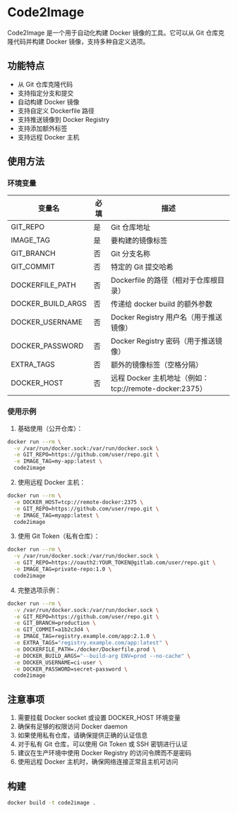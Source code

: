 # Code2Image

Code2Image 是一个用于自动化构建 Docker 镜像的工具。它可以从 Git 仓库克隆代码并构建 Docker 镜像，支持多种自定义选项。

## 功能特点

- 从 Git 仓库克隆代码
- 支持指定分支和提交
- 自动构建 Docker 镜像
- 支持自定义 Dockerfile 路径
- 支持推送镜像到 Docker Registry
- 支持添加额外标签
- 支持远程 Docker 主机

## 使用方法

### 环境变量

| 变量名 | 必填 | 描述 |
|--------|------|------|
| GIT_REPO | 是 | Git 仓库地址 |
| IMAGE_TAG | 是 | 要构建的镜像标签 |
| GIT_BRANCH | 否 | Git 分支名称 |
| GIT_COMMIT | 否 | 特定的 Git 提交哈希 |
| DOCKERFILE_PATH | 否 | Dockerfile 的路径（相对于仓库根目录） |
| DOCKER_BUILD_ARGS | 否 | 传递给 docker build 的额外参数 |
| DOCKER_USERNAME | 否 | Docker Registry 用户名（用于推送镜像） |
| DOCKER_PASSWORD | 否 | Docker Registry 密码（用于推送镜像） |
| EXTRA_TAGS | 否 | 额外的镜像标签（空格分隔） |
| DOCKER_HOST | 否 | 远程 Docker 主机地址（例如：tcp://remote-docker:2375） |

### 使用示例

1. 基础使用（公开仓库）：
```bash
docker run --rm \
  -v /var/run/docker.sock:/var/run/docker.sock \
  -e GIT_REPO=https://github.com/user/repo.git \
  -e IMAGE_TAG=my-app:latest \
  code2image
```

2. 使用远程 Docker 主机：
```bash
docker run --rm \
  -e DOCKER_HOST=tcp://remote-docker:2375 \
  -e GIT_REPO=https://github.com/user/repo.git \
  -e IMAGE_TAG=myapp:latest \
  code2image
```

3. 使用 Git Token（私有仓库）：
```bash
docker run --rm \
  -v /var/run/docker.sock:/var/run/docker.sock \
  -e GIT_REPO=https://oauth2:YOUR_TOKEN@gitlab.com/user/repo.git \
  -e IMAGE_TAG=private-repo:1.0 \
  code2image
```

4. 完整选项示例：
```bash
docker run --rm \
  -v /var/run/docker.sock:/var/run/docker.sock \
  -e GIT_REPO=https://github.com/user/repo.git \
  -e GIT_BRANCH=production \
  -e GIT_COMMIT=a1b2c3d4 \
  -e IMAGE_TAG=registry.example.com/app:2.1.0 \
  -e EXTRA_TAGS="registry.example.com/app:latest" \
  -e DOCKERFILE_PATH=./docker/Dockerfile.prod \
  -e DOCKER_BUILD_ARGS="--build-arg ENV=prod --no-cache" \
  -e DOCKER_USERNAME=ci-user \
  -e DOCKER_PASSWORD=secret-password \
  code2image
```

## 注意事项

1. 需要挂载 Docker socket 或设置 DOCKER_HOST 环境变量
2. 确保有足够的权限访问 Docker daemon
3. 如果使用私有仓库，请确保提供正确的认证信息
4. 对于私有 Git 仓库，可以使用 Git Token 或 SSH 密钥进行认证
5. 建议在生产环境中使用 Docker Registry 的访问令牌而不是密码
6. 使用远程 Docker 主机时，确保网络连接正常且主机可访问

## 构建

```bash
docker build -t code2image .
```
